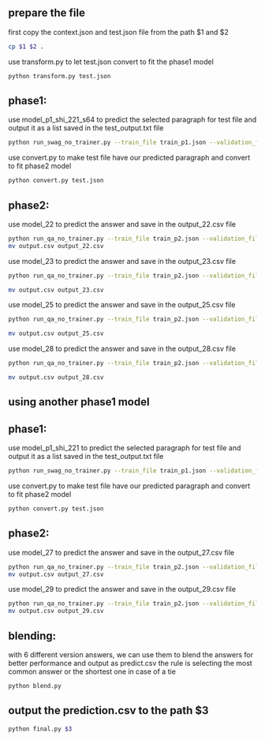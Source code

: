 ## prepare the file
first copy the context.json and test.json file from the path $1 and $2
```bash
cp $1 $2 .
```
use transform.py to let test.json convert to fit the phase1 model
```bash
python transform.py test.json
```

## phase1:
use model_p1_shi_221_s64 to predict the selected paragraph for test file and output it as a list saved in the test_output.txt file
```bash
python run_swag_no_trainer.py --train_file train_p1.json --validation_file transformed_test.json --per_device_train_batch_size 2 --per_device_eval_batch_size 1 --learning_rate 2e-5 --num_train_epochs 0 --max_seq_length 512 --model_name_or_path model_p1_shi_221_s64
```
use convert.py to make test file have our predicted paragraph and convert to fit phase2 model
```bash
python convert.py test.json
```

## phase2:
use model_22 to predict the answer and save in the output_22.csv file
```bash
python run_qa_no_trainer.py --train_file train_p2.json --validation_file train_p2.json --test_file converted_test.json --per_device_train_batch_size 4 --per_device_eval_batch_size 4 --do_predict --learning_rate 1e-5 --gradient_accumulation_steps 1 --num_train_epochs 0 --model_name_or_path model_22/ --max_seq_length 512
mv output.csv output_22.csv
```
use model_23 to predict the answer and save in the output_23.csv file
```bash
python run_qa_no_trainer.py --train_file train_p2.json --validation_file train_p2.json --test_file converted_test.json --per_device_train_batch_size 4 --per_device_eval_batch_size 4 --do_predict --learning_rate 1e-5 --gradient_accumulation_steps 1 --num_train_epochs 0 --model_name_or_path model_23/ --max_seq_length 512

mv output.csv output_23.csv
```
use model_25 to predict the answer and save in the output_25.csv file
```bash
python run_qa_no_trainer.py --train_file train_p2.json --validation_file train_p2.json --test_file converted_test.json --per_device_train_batch_size 4 --per_device_eval_batch_size 4 --do_predict --learning_rate 1e-5 --gradient_accumulation_steps 1 --num_train_epochs 0 --model_name_or_path model_25/ --max_seq_length 512

mv output.csv output_25.csv
```
use model_28 to predict the answer and save in the output_28.csv file
```bash
python run_qa_no_trainer.py --train_file train_p2.json --validation_file train_p2.json --test_file converted_test.json --per_device_train_batch_size 4 --per_device_eval_batch_size 4 --do_predict --learning_rate 1e-5 --gradient_accumulation_steps 1 --num_train_epochs 0 --model_name_or_path model_28/ --max_seq_length 512

mv output.csv output_28.csv
```

## using another phase1 model

## phase1:
use model_p1_shi_221 to predict the selected paragraph for test file and output it as a list saved in the test_output.txt file
```bash
python run_swag_no_trainer.py --train_file train_p1.json --validation_file transformed_test.json --per_device_train_batch_size 2 --per_device_eval_batch_size 1 --learning_rate 2e-5 --num_train_epochs 0 --max_seq_length 512 --model_name_or_path model_p1_shi_221
```
use convert.py to make test file have our predicted paragraph and convert to fit phase2 model
```bash
python convert.py test.json
```

## phase2:
use model_27 to predict the answer and save in the output_27.csv file
```bash
python run_qa_no_trainer.py --train_file train_p2.json --validation_file train_p2.json --test_file converted_test.json --per_device_train_batch_size 4 --per_device_eval_batch_size 4 --do_predict --learning_rate 1e-5 --gradient_accumulation_steps 1 --num_train_epochs 0 --model_name_or_path model_27/ --max_seq_length 512
mv output.csv output_27.csv
```
use model_29 to predict the answer and save in the output_29.csv file
```bash
python run_qa_no_trainer.py --train_file train_p2.json --validation_file train_p2.json --test_file converted_test.json --per_device_train_batch_size 4 --per_device_eval_batch_size 4 --do_predict --learning_rate 1e-5 --gradient_accumulation_steps 1 --num_train_epochs 0 --model_name_or_path model_29/ --max_seq_length 512
mv output.csv output_29.csv
```

## blending:
with 6 different version answers, we can use them to blend the answers for better performance and output as predict.csv
the rule is selecting the most common answer or the shortest one in case of a tie
```bash
python blend.py
```

## output the prediction.csv to the path $3
```bash
python final.py $3
```